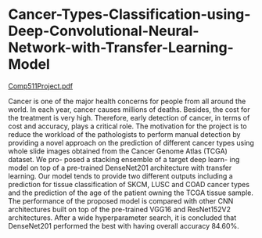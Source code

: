 # Cancer-Types-Classification-using-Deep-Convolutional-Neural-Network-with-Transfer-Learning-Model

[Comp511Project.pdf](https://github.com/ecealptekin/Cancer-Types-Classification-using-Deep-Convolutional-Neural-Network-with-Transfer-Learning-Model/files/10569688/Comp511Project.pdf)

Cancer is one of the major health concerns for people from all around the world. In each year, cancer causes millions of deaths. Besides, the cost for the treatment is very high. Therefore, early detection of cancer, in terms of cost and accuracy, plays a critical role. The motivation for the project is to reduce the workload of the pathologists to perform manual detection by providing a novel approach on the prediction of different cancer types using whole slide images obtained from the Cancer Genome Atlas (TCGA) dataset. We pro- posed a stacking ensemble of a target deep learn- ing model on top of a pre-trained DenseNet201 architecture with transfer learning. Our model tends to provide two different outputs including a prediction for tissue classification of SKCM, LUSC and COAD cancer types and the prediction of the age of the patient owning the TCGA tissue sample. The performance of the proposed model is compared with other CNN architectures built on top of the pre-trained VGG16 and ResNet152V2 architectures. After a wide hyperparameter search, it is concluded that DenseNet201 performed the best with having overall accuracy 84.60%.

